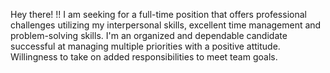 Hey there! !! I am seeking for a full-time position that offers professional challenges utilizing my interpersonal skills, excellent time management and problem-solving skills. I'm an organized and dependable candidate successful at managing multiple priorities with a positive attitude. Willingness to take on added responsibilities to meet team goals.
